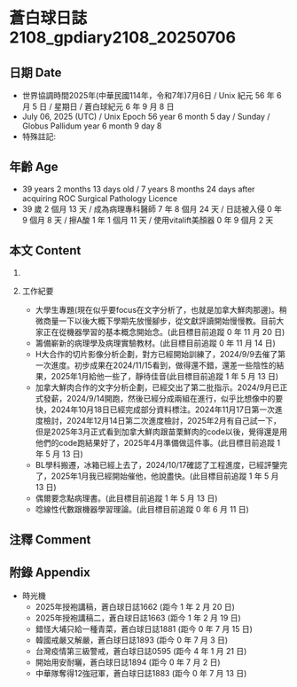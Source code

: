 [_metadata_:encoding]: - "utf-8"
[_metadata_:language]: - "zh-Hant-TW"
[_metadata_:fileformat]: - "markdown"
[_metadata_:MIME_type]: - "text/plain"
[_metadata_:markdown_version]: - "commonmark version 0.30"
[_metadata_:markdown_spec]: - "https://spec.commonmark.org/0.30/"

# 蒼白球日誌2108_gpdiary2108_20250706 #

## 日期 Date ##

* 世界協調時間2025年(中華民國114年，令和7年)7月6日 / Unix 紀元 56 年 6 月 5 日 / 星期日 / 蒼白球紀元 6 年 9 月 8 日
* July 06, 2025 (UTC) / Unix Epoch 56 year 6 month 5 day / Sunday / Globus Pallidum year 6 month 9 day 8
* 特殊註記:

## 年齡 Age ##

* 39 years 2 months 13 days old / 7 years 8 months 24 days after acquiring ROC Surgical Pathology Licence
* 39 歲 2 個月 13 天 / 成為病理專科醫師 7 年 8 個月 24 天 / 日誌被入侵 0 年 9 個月 8 天 / 擦A酸 1 年 1 個月 11 天 / 使用vitalift美顏器 0 年 9 個月 2 天

## 本文 Content ##

1. 

2. 工作紀要

    - 大學生專題(現在似乎要focus在文字分析了，也就是加拿大鮮肉那邊)。稍微商量一下以後大概下學期先放慢腳步，從文獻評讀開始慢慢教。目前大家正在從機器學習的基本概念開始念。(此目標目前追蹤 0 年 11 月 20 日)
    - 籌備嶄新的病理學及病理實驗教材。(此目標目前追蹤 0 年 11 月 14 日)
    - H大合作的切片影像分析企劃，對方已經開始訓練了，2024/9/9去催了第一次進度。初步成果在2024/11/15看到，做得還不錯，還差一些陰性的結果，2025年1月給他一些了，靜待佳音(此目標目前追蹤 1 年 5 月 13 日)
    - 加拿大鮮肉合作的文字分析企劃，已經交出了第二批指示。2024/9月已正式發薪，2024/9/14開跑，然後已經分成兩組在進行，似乎比想像中的要快，2024年10月18日已經完成部分資料標注。2024年11月17日第一次進度檢討，2024年12月14日第二次進度檢討，2025年2月有自己試一下，但是2025年3月正式看到加拿大鮮肉跟苗栗鮮肉的code以後，覺得還是用他們的code跑結果好了，2025年4月準備做這件事。(此目標目前追蹤 1 年 5 月 13 日)
    - BL學科搬遷，冰箱已經上去了，2024/10/17確認了工程進度，已經評鑒完了，2025年1月我已經開始催他，他說盡快。(此目標目前追蹤 1 年 5 月 13 日)
    - 偶爾要念點病理書。(此目標目前追蹤 1 年 5 月 13 日)
    - 唸線性代數跟機器學習理論。(此目標目前追蹤 0 年 6 月 11 日)

## 注釋 Comment ##


## 附錄 Appendix ##

* 時光機
    - 2025年授袍講稿，蒼白球日誌1662 (距今 1 年 2 月 20 日)
    - 2025年授袍講稿二，蒼白球日誌1663 (距今 1 年 2 月 19 日)
    - 錯怪大埔只給一種青菜，蒼白球日誌1881 (距今 0 年 7 月 15 日)
    - 韓國戒嚴又解嚴，蒼白球日誌1893 (距今 0 年 7 月 3 日)
    - 台灣疫情第三級警戒，蒼白球日誌0595 (距今 4 年 1 月 21 日)
    - 開始用安耐曬，蒼白球日誌1894 (距今 0 年 7 月 2 日)
    - 中華隊奪得12強冠軍，蒼白球日誌1883 (距今 0 年 7 月 13 日)
